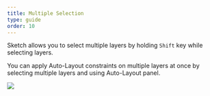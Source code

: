 ```yaml
---
title: Multiple Selection
type: guide
order: 10
---
```


Sketch allows you to select multiple layers by holding `Shift` key while selecting layers.

You can apply Auto-Layout constraints on multiple layers at once by selecting multiple layers and using Auto-Layout panel.

![](https://cl.ly/2v2T1n3T3X25/download/Screen%20Recording%202017-01-29%20at%2003.35%20PM.gif)